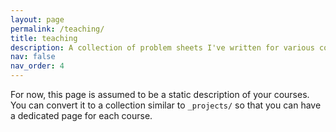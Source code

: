 ```yaml
---
layout: page
permalink: /teaching/
title: teaching
description: A collection of problem sheets I've written for various courses and in some cases, my notes.
nav: false
nav_order: 4
---
```


For now, this page is assumed to be a static description of your courses. You can convert it to a collection similar to `_projects/` so that you can have a dedicated page for each course.
